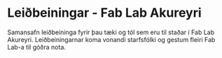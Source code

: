 # Leiðbeiningar - Fab Lab Akureyri

Samansafn leiðbeininga fyrir þau tæki og tól sem eru til staðar í Fab Lab Akureyri. Leiðbeiningarnar koma vonandi starfsfólki og gestum fleiri Fab Lab-a til góðra nota. 

